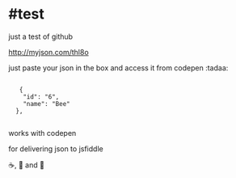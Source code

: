 #test
====

just a test of github

http://myjson.com/thl8o

just paste your json in the box and access it from codepen :tadaa:

<code>
   {
    "id": "6",
    "name": "Bee"
  },
  </code>
  
works with codepen

for delivering json to jsfiddle

:coffee:, :beer: and :dancer:
